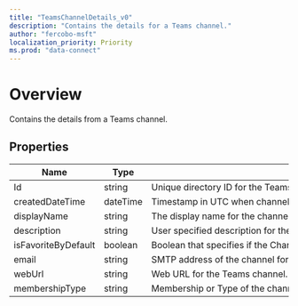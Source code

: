 ```yaml
---
title: "TeamsChannelDetails_v0"
description: "Contains the details for a Teams channel."
author: "fercobo-msft"
localization_priority: Priority
ms.prod: "data-connect"
---
```


# Overview

Contains the details from a Teams channel.

## Properties

| Name | Type | Description |
|--|--|--|
| Id | string | Unique directory ID for the Teams channel. |
| createdDateTime | dateTime | Timestamp in UTC when channel was created. |
| displayName | string | The display name for the channel. |
| description | string | User specified description for the channel. |
| isFavoriteByDefault | boolean | Boolean that specifies if the Channel is "favorited" by default for all members of the team. |
| email | string | SMTP address of the channel for messaging. |
| webUrl | string | Web URL for the Teams channel. |
| membershipType | string | Membership or Type of the channel, i.e. standard channel, private channel, etc. |
